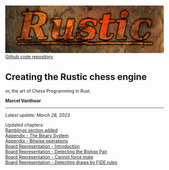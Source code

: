 ![Rustic Logo](../img/rustic-logo-web.jpg)
[Github code repository](https://github.com/mvanthoor/rustic)

# Creating the Rustic chess engine

or, the art of Chess Programming in Rust.

__**Marcel Vanthoor**__<br /><hr />

_Latest update: March 28, 2023_<br />

Updated chapters:<br />
[Ramblings section added](../ramblings/index.md)<br />
[Appendix - The Binary System](../appendix/binary_system.md)<br />
[Appendix - Bitwise operations](../appendix/bitwise_operations.md)<br />
[Board Representation - Introduction](../board_representation/introduction.md)<br />
[Board Representation - Detecting the Bishop Pair](../board_representation/detecting_bishop_pair.md)<br />
[Board Representation - Cannot force mate](../board_representation/detecting_cant_force_mate.md)<br />
[Board Representation - Detecting draws by FIDE rules](../board_representation/detecting_fide_draws.md)